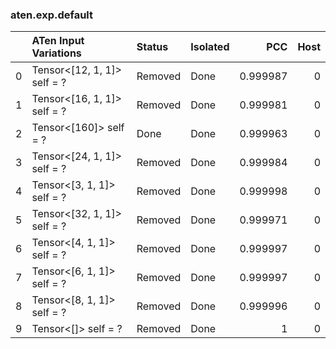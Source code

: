 ### aten.exp.default
|    | ATen Input Variations       | Status   | Isolated   |      PCC |   Host |
|---:|:----------------------------|:---------|:-----------|---------:|-------:|
|  0 | Tensor<[12, 1, 1]> self = ? | Removed  | Done       | 0.999987 |      0 |
|  1 | Tensor<[16, 1, 1]> self = ? | Removed  | Done       | 0.999981 |      0 |
|  2 | Tensor<[160]> self = ?      | Done     | Done       | 0.999963 |      0 |
|  3 | Tensor<[24, 1, 1]> self = ? | Removed  | Done       | 0.999984 |      0 |
|  4 | Tensor<[3, 1, 1]> self = ?  | Removed  | Done       | 0.999998 |      0 |
|  5 | Tensor<[32, 1, 1]> self = ? | Removed  | Done       | 0.999971 |      0 |
|  6 | Tensor<[4, 1, 1]> self = ?  | Removed  | Done       | 0.999997 |      0 |
|  7 | Tensor<[6, 1, 1]> self = ?  | Removed  | Done       | 0.999997 |      0 |
|  8 | Tensor<[8, 1, 1]> self = ?  | Removed  | Done       | 0.999996 |      0 |
|  9 | Tensor<[]> self = ?         | Removed  | Done       | 1        |      0 |

